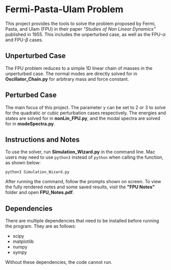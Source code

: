 # Fermi-Pasta-Ulam Problem

This project provides the tools to solve the problem proposed by Fermi, Pasta, and Ulam (FPU) in their paper *"Studies of Non Linear Dynamics"* published in 1955. This includes the unperturbed case, as well as the FPU-$\alpha$ and FPU-$\beta$ cases.

## Unperturbed Case

The FPU problem reduces to a simple 1D linear chain of masses in the unperturbed case. The normal modes are directly solved for in **Oscillator_Chain.py** for arbitrary mass and force constant.

## Perturbed Case

The main focus of this project. The parameter $\gamma$ can be set to 2 or 3 to solve for the quadratic or cubic perturbation cases respectively. The energies and states are solved for in **nonLin_FPU.py**, and the modal spectra are solved for in **modeSpectra.py**.

## Instructions and Notes

To use the solver, run **Simulation_Wizard.py** in the command line. Mac users may need to use `python3` instead of `python` when calling the function, as shown below:

```
python3 Simulation_Wizard.py
```

After running the command, follow the prompts shown on screen. To view the fully rendered notes and some saved results, visit the **"FPU Notes"** folder and open **FPU_Notes.pdf**.

## Dependencies

There are multiple dependencies that need to be installed before running the program. They are as follows:

- scipy  
- matplotlib  
- numpy  
- sympy

Without these dependencies, the code cannot run.
